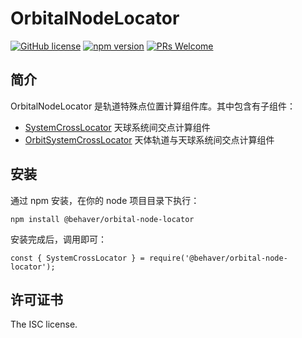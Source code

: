 # OrbitalNodeLocator

[![GitHub license](https://img.shields.io/badge/license-ISC-brightgreen.svg)](#) [![npm version](https://img.shields.io/npm/v/react.svg?style=flat)](https://www.npmjs.com/package/@behaver/orbital-node-locator) [![PRs Welcome](https://img.shields.io/badge/PRs-welcome-brightgreen.svg)](#)

## 简介

OrbitalNodeLocator 是轨道特殊点位置计算组件库。其中包含有子组件：

* [SystemCrossLocator](/doc/SystemCrossLocator.md) 天球系统间交点计算组件
* [OrbitSystemCrossLocator](/doc/OrbitSystemCrossLocator.md) 天体轨道与天球系统间交点计算组件

## 安装

通过 npm 安装，在你的 node 项目目录下执行：

`npm install @behaver/orbital-node-locator`

安装完成后，调用即可：

`const { SystemCrossLocator } = require('@behaver/orbital-node-locator');`

## 许可证书

The ISC license.

